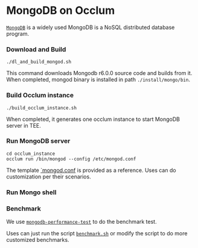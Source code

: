 # MongoDB on Occlum

[`MongoDB`](https://www.mongodb.com/) is a widely used MongoDB is a NoSQL distributed database program.

### Download and Build
```
./dl_and_build_mongod.sh
```
This command downloads Mongodb r6.0.0 source code and builds from it.
When completed, mongod binary is installed in path `./install/mongo/bin`.

### Build Occlum instance
```
./build_occlum_instance.sh
```
When completed, it generates one occlum instance to start MongoDB server in TEE.

### Run MongoDB server
```
cd occlum_instance
occlum run /bin/mongod --config /etc/mongod.conf
```
The template [`mongod.conf](./mongod.conf) is provided as a reference. Uses can do customization per their scenarios.

### Run Mongo shell

### Benchmark

We use [`mongodb-performance-test`](https://github.com/idealo/mongodb-performance-test) to do the benchmark test.

Uses can just run the script [`benchmark.sh`](benchmark.sh) or modify the script to do more customized benchmarks.